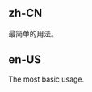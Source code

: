 ## zh-CN

最简单的用法。

## en-US

The most basic usage.

<style>
.code-box-demo {
  overflow-x: auto;
}

.code-box-demo .ant-segmented {
  margin-bottom: 10px;
}
</style>
